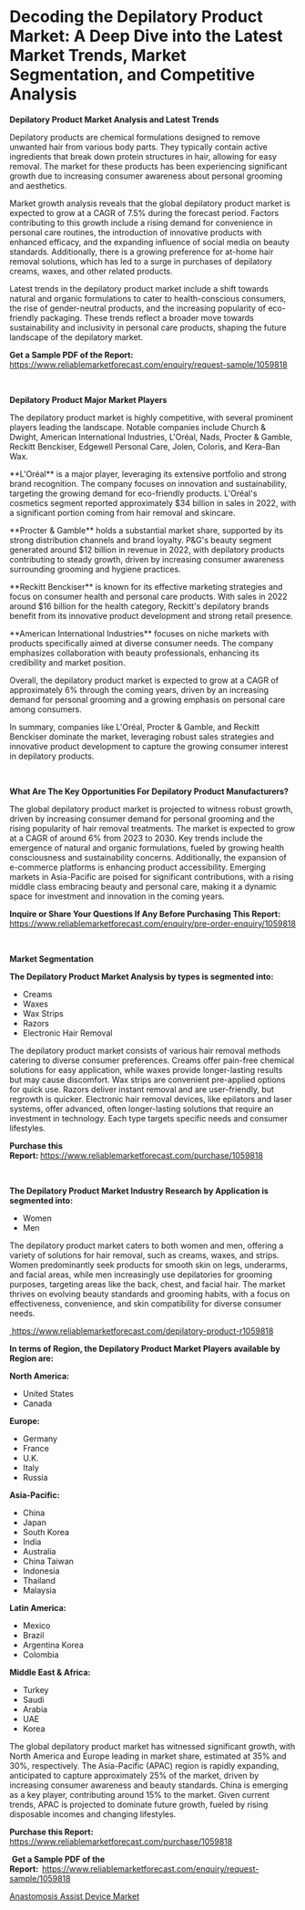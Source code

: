 <p><h1>Decoding the Depilatory Product Market: A Deep Dive into the Latest Market Trends, Market Segmentation, and Competitive Analysis</h1></p><p><strong>Depilatory Product Market Analysis and Latest Trends</strong></p>
<p><p>Depilatory products are chemical formulations designed to remove unwanted hair from various body parts. They typically contain active ingredients that break down protein structures in hair, allowing for easy removal. The market for these products has been experiencing significant growth due to increasing consumer awareness about personal grooming and aesthetics.</p><p>Market growth analysis reveals that the global depilatory product market is expected to grow at a CAGR of 7.5% during the forecast period. Factors contributing to this growth include a rising demand for convenience in personal care routines, the introduction of innovative products with enhanced efficacy, and the expanding influence of social media on beauty standards. Additionally, there is a growing preference for at-home hair removal solutions, which has led to a surge in purchases of depilatory creams, waxes, and other related products.</p><p>Latest trends in the depilatory product market include a shift towards natural and organic formulations to cater to health-conscious consumers, the rise of gender-neutral products, and the increasing popularity of eco-friendly packaging. These trends reflect a broader move towards sustainability and inclusivity in personal care products, shaping the future landscape of the depilatory market.</p></p>
<p><strong>Get a Sample PDF of the Report:&nbsp;</strong> <a href="https://www.reliablemarketforecast.com/enquiry/request-sample/1059818?utm_campaign=3126&utm_medium=2&utm_source=Github&utm_content=ia&utm_term=22032025&utm_id=depilatory-product">https://www.reliablemarketforecast.com/enquiry/request-sample/1059818</a></p>
<p>&nbsp;</p>
<p><strong>Depilatory Product Major Market Players</strong></p>
<p><p>The depilatory product market is highly competitive, with several prominent players leading the landscape. Notable companies include Church & Dwight, American International Industries, L'Oréal, Nads, Procter & Gamble, Reckitt Benckiser, Edgewell Personal Care, Jolen, Coloris, and Kera-Ban Wax.</p><p>**L'Oréal** is a major player, leveraging its extensive portfolio and strong brand recognition. The company focuses on innovation and sustainability, targeting the growing demand for eco-friendly products. L'Oréal's cosmetics segment reported approximately $34 billion in sales in 2022, with a significant portion coming from hair removal and skincare.</p><p>**Procter & Gamble** holds a substantial market share, supported by its strong distribution channels and brand loyalty. P&G's beauty segment generated around $12 billion in revenue in 2022, with depilatory products contributing to steady growth, driven by increasing consumer awareness surrounding grooming and hygiene practices.</p><p>**Reckitt Benckiser** is known for its effective marketing strategies and focus on consumer health and personal care products. With sales in 2022 around $16 billion for the health category, Reckitt's depilatory brands benefit from its innovative product development and strong retail presence.</p><p>**American International Industries** focuses on niche markets with products specifically aimed at diverse consumer needs. The company emphasizes collaboration with beauty professionals, enhancing its credibility and market position.</p><p>Overall, the depilatory product market is expected to grow at a CAGR of approximately 6% through the coming years, driven by an increasing demand for personal grooming and a growing emphasis on personal care among consumers.</p><p>In summary, companies like L'Oréal, Procter & Gamble, and Reckitt Benckiser dominate the market, leveraging robust sales strategies and innovative product development to capture the growing consumer interest in depilatory products.</p></p>
<p>&nbsp;</p>
<p><strong>What Are The Key Opportunities For Depilatory Product Manufacturers?</strong></p>
<p><p>The global depilatory product market is projected to witness robust growth, driven by increasing consumer demand for personal grooming and the rising popularity of hair removal treatments. The market is expected to grow at a CAGR of around 6% from 2023 to 2030. Key trends include the emergence of natural and organic formulations, fueled by growing health consciousness and sustainability concerns. Additionally, the expansion of e-commerce platforms is enhancing product accessibility. Emerging markets in Asia-Pacific are poised for significant contributions, with a rising middle class embracing beauty and personal care, making it a dynamic space for investment and innovation in the coming years.</p></p>
<p><strong>Inquire or Share Your Questions If Any Before Purchasing This Report:</strong> <a href="https://www.reliablemarketforecast.com/enquiry/pre-order-enquiry/1059818?utm_campaign=3126&utm_medium=2&utm_source=Github&utm_content=ia&utm_term=22032025&utm_id=depilatory-product">https://www.reliablemarketforecast.com/enquiry/pre-order-enquiry/1059818</a></p>
<p>&nbsp;</p>
<p><strong>Market Segmentation</strong></p>
<p><strong>The Depilatory Product Market Analysis by types is segmented into:</strong></p>
<p><ul><li>Creams</li><li>Waxes</li><li>Wax Strips</li><li>Razors</li><li>Electronic Hair Removal</li></ul></p>
<p><p>The depilatory product market consists of various hair removal methods catering to diverse consumer preferences. Creams offer pain-free chemical solutions for easy application, while waxes provide longer-lasting results but may cause discomfort. Wax strips are convenient pre-applied options for quick use. Razors deliver instant removal and are user-friendly, but regrowth is quicker. Electronic hair removal devices, like epilators and laser systems, offer advanced, often longer-lasting solutions that require an investment in technology. Each type targets specific needs and consumer lifestyles.</p></p>
<p><strong>Purchase this Report:&nbsp;</strong><a href="https://www.reliablemarketforecast.com/purchase/1059818?utm_campaign=3126&utm_medium=2&utm_source=Github&utm_content=ia&utm_term=22032025&utm_id=depilatory-product">https://www.reliablemarketforecast.com/purchase/1059818</a></p>
<p>&nbsp;</p>
<p><strong>The Depilatory Product Market Industry Research by Application is segmented into:</strong></p>
<p><ul><li>Women</li><li>Men</li></ul></p>
<p><p>The depilatory product market caters to both women and men, offering a variety of solutions for hair removal, such as creams, waxes, and strips. Women predominantly seek products for smooth skin on legs, underarms, and facial areas, while men increasingly use depilatories for grooming purposes, targeting areas like the back, chest, and facial hair. The market thrives on evolving beauty standards and grooming habits, with a focus on effectiveness, convenience, and skin compatibility for diverse consumer needs.</p></p>
<p><a href="https://www.reliablemarketforecast.com/depilatory-product-r1059818?utm_campaign=3126&utm_medium=2&utm_source=Github&utm_content=ia&utm_term=22032025&utm_id=depilatory-product">&nbsp;https://www.reliablemarketforecast.com/depilatory-product-r1059818</a></p>
<p><strong>In terms of Region, the Depilatory Product Market Players available by Region are:</strong></p>
<p>
    <p> <strong> North America: </strong>
        <ul>
            <li>United States</li>
            <li>Canada</li>
        </ul>
        </p> 
    <p> <strong> Europe: </strong>
        <ul>
            <li>Germany</li>
            <li>France</li>
            <li>U.K.</li>
            <li>Italy</li>
            <li>Russia</li>
        </ul>
        </p> 
    <p> <strong> Asia-Pacific: </strong>
        <ul>
            <li>China</li>
            <li>Japan</li>
            <li>South Korea</li>
            <li>India</li>
            <li>Australia</li>
            <li>China Taiwan</li>
            <li>Indonesia</li>
            <li>Thailand</li>
            <li>Malaysia</li>
        </ul>
        </p> 
    <p> <strong> Latin America: </strong>
        <ul>
            <li>Mexico</li>
            <li>Brazil</li>
            <li>Argentina Korea</li>
            <li>Colombia</li>
        </ul>
        </p> 
    <p> <strong> Middle East & Africa: </strong>
        <ul>
            <li>Turkey</li>
            <li>Saudi</li>
            <li>Arabia</li>
            <li>UAE</li>
            <li>Korea</li>
        </ul>
    </p>
    </p>
<p><p>The global depilatory product market has witnessed significant growth, with North America and Europe leading in market share, estimated at 35% and 30%, respectively. The Asia-Pacific (APAC) region is rapidly expanding, anticipated to capture approximately 25% of the market, driven by increasing consumer awareness and beauty standards. China is emerging as a key player, contributing around 15% to the market. Given current trends, APAC is projected to dominate future growth, fueled by rising disposable incomes and changing lifestyles.</p></p>
<p><strong>Purchase this Report: </strong><a href="https://www.reliablemarketforecast.com/purchase/1059818?utm_campaign=3126&utm_medium=2&utm_source=Github&utm_content=ia&utm_term=22032025&utm_id=depilatory-product">https://www.reliablemarketforecast.com/purchase/1059818</a></p>
<p>&nbsp;<strong>Get a Sample PDF of the Report:&nbsp;&nbsp;</strong><a href="https://www.reliablemarketforecast.com/enquiry/request-sample/1059818?utm_campaign=3126&utm_medium=2&utm_source=Github&utm_content=ia&utm_term=22032025&utm_id=depilatory-product">https://www.reliablemarketforecast.com/enquiry/request-sample/1059818</a></p>
<p><strong></strong></p>
<p><p><a href="https://github.com/kaddahblejc/Market-Research-Report-List-1/blob/main/anastomosis-assist-device-market.md?utm_campaign=3126&utm_medium=2&utm_source=Github&utm_content=ia&utm_term=22032025&utm_id=depilatory-product">Anastomosis Assist Device Market</a></p></p>